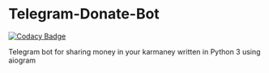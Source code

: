# Telegram-Donate-Bot

[![Codacy Badge](https://api.codacy.com/project/badge/Grade/9a848312b1284dda8c5da8ab4f6c7463)](https://app.codacy.com/gh/rfoxxxyshit/Telegram-Donate-Bot?utm_source=github.com&utm_medium=referral&utm_content=rfoxxxyshit/Telegram-Donate-Bot&utm_campaign=Badge_Grade_Dashboard)

Telegram bot for sharing money in your karmaney written in Python 3 using aiogram 
